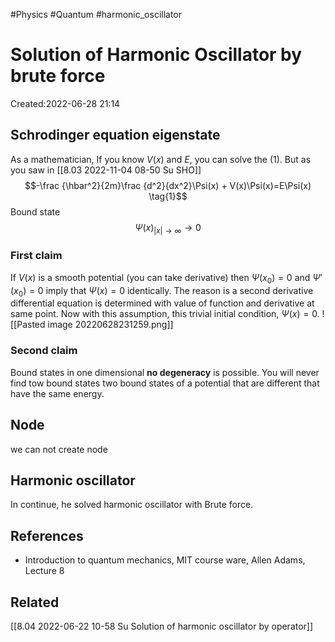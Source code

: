 
#Physics
#Quantum
#harmonic_oscillator


# Solution of Harmonic Oscillator by brute force
Created:2022-06-28 21:14


## Schrodinger equation eigenstate

As a mathematician, If you know $V(x)$ and $E$, you can solve the $(1)$. But as you saw in [[8.03 2022-11-04 08-50 Su SHO]]
$$-\frac {\hbar^2}{2m}\frac {d^2}{dx^2}\Psi(x) + V(x)\Psi(x)=E\Psi(x) \tag{1}$$
Bound state
$$\Psi(x)_{|x| \to \infty}\to 0$$
### First claim
If $V(x)$ is a smooth potential (you can take derivative) then $\Psi(x_{0})=0$ and $\Psi'(x_{0})=0$ imply that $\Psi(x)=0$ identically. The reason is a second derivative differential equation is determined with value of function and derivative at same point. Now with this assumption, this trivial initial condition, $\Psi(x)=0$.
![[Pasted image 20220628231259.png]]

### Second claim
Bound states in one dimensional **no degeneracy** is possible. You will never find tow bound states two bound states of a potential that are different that have the same energy.

## Node
we can not create node

## Harmonic oscillator
In continue, he solved harmonic oscillator with Brute force.  



## References
- Introduction to quantum mechanics, MIT course ware, Allen Adams, Lecture 8

## Related
[[8.04 2022-06-22 10-58 Su Solution of harmonic oscillator by operator]]